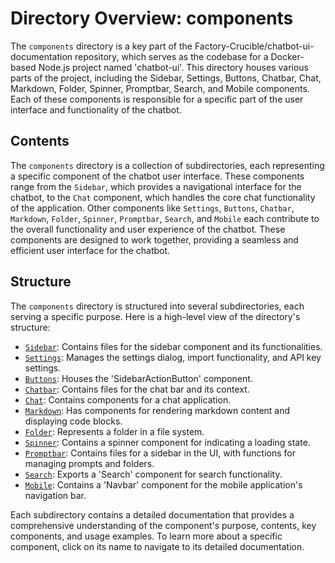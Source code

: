 
# Directory Overview: components

The `components` directory is a key part of the Factory-Crucible/chatbot-ui-documentation repository, which serves as the codebase for a Docker-based Node.js project named 'chatbot-ui'. This directory houses various parts of the project, including the Sidebar, Settings, Buttons, Chatbar, Chat, Markdown, Folder, Spinner, Promptbar, Search, and Mobile components. Each of these components is responsible for a specific part of the user interface and functionality of the chatbot.

## Contents

The `components` directory is a collection of subdirectories, each representing a specific component of the chatbot user interface. These components range from the `Sidebar`, which provides a navigational interface for the chatbot, to the `Chat` component, which handles the core chat functionality of the application. Other components like `Settings`, `Buttons`, `Chatbar`, `Markdown`, `Folder`, `Spinner`, `Promptbar`, `Search`, and `Mobile` each contribute to the overall functionality and user experience of the chatbot. These components are designed to work together, providing a seamless and efficient user interface for the chatbot.

## Structure

The `components` directory is structured into several subdirectories, each serving a specific purpose. Here is a high-level view of the directory's structure:

- [`Sidebar`](Sidebar.md): Contains files for the sidebar component and its functionalities.
- [`Settings`](Settings.md): Manages the settings dialog, import functionality, and API key settings.
- [`Buttons`](Buttons.md): Houses the 'SidebarActionButton' component.
- [`Chatbar`](Chatbar.md): Contains files for the chat bar and its context.
- [`Chat`](Chat.md): Contains components for a chat application.
- [`Markdown`](Markdown.md): Has components for rendering markdown content and displaying code blocks.
- [`Folder`](Folder.md): Represents a folder in a file system.
- [`Spinner`](Spinner.md): Contains a spinner component for indicating a loading state.
- [`Promptbar`](Promptbar.md): Contains files for a sidebar in the UI, with functions for managing prompts and folders.
- [`Search`](Search.md): Exports a 'Search' component for search functionality.
- [`Mobile`](Mobile.md): Contains a 'Navbar' component for the mobile application's navigation bar.

Each subdirectory contains a detailed documentation that provides a comprehensive understanding of the component's purpose, contents, key components, and usage examples. To learn more about a specific component, click on its name to navigate to its detailed documentation.
